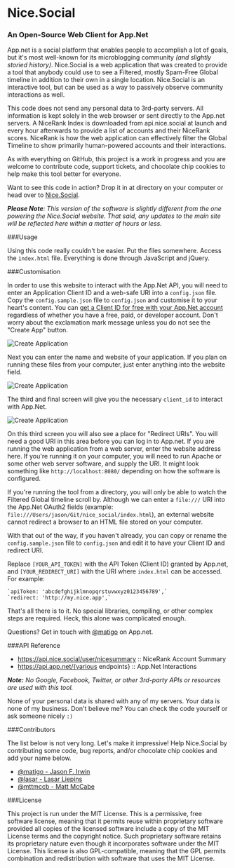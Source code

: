 # Nice.Social
### An Open-Source Web Client for App.Net

App.net is a social platform that enables people to accomplish a lot of goals, but it's most well-known for its microblogging community *(and slightly storied history)*. Nice.Social is a web application that was created to provide a tool that anybody could use to see a Filtered, mostly Spam-Free Global timeline in addition to their own in a single location. Nice.Social is an interactive tool, but can be used as a way to passively observe community interactions as well.

This code does not send any personal data to 3rd-party servers. All information is kept solely in the web browser or sent directly to the App.net servers. A NiceRank Index is downloaded from api.nice.social at launch and every hour afterwards to provide a list of accounts and their NiceRank scores. NiceRank is how the web application can effectively filter the Global Timeline to show primarily human-powered accounts and their interactions.

As with everything on GitHub, this project is a work in progress and you are welcome to contribute code, support tickets, and chocolate chip cookies to help make this tool better for everyone.

Want to see this code in action? Drop it in at directory on your computer or head over to [Nice.Social](https://nice.social).

***Please Note**: This version of the software is slightly different from the one powering the Nice.Social website. That said, any updates to the main site will be reflected here within a matter of hours or less.*

###Usage

Using this code really couldn't be easier. Put the files somewhere. Access the `index.html` file. Everything is done through JavaScript and jQuery.

###Customisation

In order to use this website to interact with the App.Net API, you will need to enter an Application Client ID and a web-safe URI into a `config.json` file. Copy the `config.sample.json` file to `config.json` and customise it to your heart's content. You can [get a Client ID for free with your App.Net account](https://account.app.net/developer/apps/) regardless of whether you have a free, paid, or developer account. Don't worry about the exclamation mark message unless you do not see the "Create App" button.

![Create Application](https://nice.social/themes/mono/img/1_create_app.jpg)

Next you can enter the name and website of your application. If you plan on running these files from your computer, just enter anything into the website field.

![Create Application](https://nice.social/themes/mono/img/2_create_app.jpg)

The third and final screen will give you the necessary `client_id` to interact with App.Net.

![Create Application](https://nice.social/themes/mono/img/3_create_app.jpg)

On this third screen you will also see a place for "Redirect URIs". You will need a good URI in this area before you can log in to App.net. If you are running the web application from a web server, enter the website address here. If you're running it on your computer, you will need to run Apache or some other web server software, and supply the URI. It might look something like `http://localhost:8080/` depending on how the software is configured.

If you're running the tool from a directory, you will only be able to watch the Filtered Global timeline scroll by. Although we can enter a `file:///` URI into the App.Net OAuth2 fields (example: `file:///Users/jason/Git/nice_social/index.html`), an external website cannot redirect a browser to an HTML file stored on your computer.

With that out of the way, if you haven't already, you can copy or rename the `config.sample.json` file to `config.json` and edit it to have your Client ID and redirect URI.

Replace `[YOUR_API_TOKEN]` with the API Token (Client ID) granted by App.net, and `[YOUR_REDIRECT_URI]` with the URI where `index.html` can be accessed. For example:

    `apiToken: 'abcdefghijklmnopqrstuvwxyz0123456789',`
    `redirect: 'http://my.nice.app',`

That's all there is to it. No special libraries, compiling, or other complex steps are required. Heck, this alone was complicated enough.

Questions? Get in touch with [@matigo](https://alpha.app.net/matigo) on App.net.

###API Reference

* https://api.nice.social/user/nicesummary :: NiceRank Account Summary
* https://api.app.net/{various endpoints} :: App.Net Interactions

***Note:** No Google, Facebook, Twitter, or other 3rd-party APIs or resources are used with this tool.*

None of your personal data is shared with any of my servers. Your data is none of my business. Don't believe me? You can check the code yourself or ask someone nicely `:)`

###Contributors

The list below is not very long. Let's make it impressive! Help Nice.Social by contributing some code, bug reports, and/or chocolate chip cookies and add your name below.

* [@matigo - Jason F. Irwin](https://alpha.app.net/matigo)
* [@lasar - Lasar Liepins](https://alpha.app.net/lasar)
* [@mttmccb - Matt McCabe](https://alpha.app.net/mttmccb)

###License

This project is run under the MIT License. This is a permissive, free software license, meaning that it permits reuse within proprietary software provided all copies of the licensed software include a copy of the MIT License terms and the copyright notice. Such proprietary software retains its proprietary nature even though it incorporates software under the MIT License. This license is also GPL-compatible, meaning that the GPL permits combination and redistribution with software that uses the MIT License.